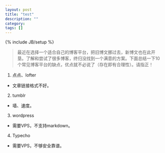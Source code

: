 ```yaml
---
layout: post
title: "test"
description: ""
category: 
tags: []
---
```

{% include JB/setup %}
> 最近在选择一个适合自己的博客平台，把旧博文挪过去，新博文也在此开垦。了解和尝试了很多博客，终归没找到一个满意的方案。下面总结一下10个常见博客平台的缺点，优点就不必说了（存在即有合理性）。请指正！
1. 点点、lofter
 * 文章链接格式不好。
2. tumblr
 * 墙、速度。
3. wordpress
 * 需要VPS，不支持markdown。
4. Typecho
 * 需要VPS，不够安全靠谱。
